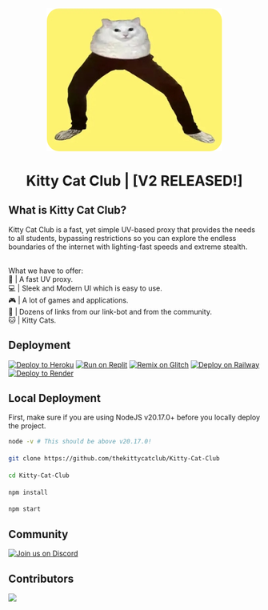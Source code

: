 <div align="center">
  <img src="./static/img/logowithbg_rounded.png" width="350">
  <h1>Kitty Cat Club | [V2 RELEASED!]</h1>
</div>

## What is Kitty Cat Club?
Kitty Cat Club is a fast, yet simple UV-based proxy that provides the needs to all students, bypassing restrictions so you can explore the endless boundaries of the internet with lighting-fast speeds and extreme stealth.<br/><br/>

What we have to offer:<br/>
🚀 | A fast UV proxy.<br/>
💻 | Sleek and Modern UI which is easy to use.<br/>
🎮 | A lot of games and applications.<br/>
🔗 | Dozens of links from our link-bot and from the community.<br/>
🐱 | Kitty Cats.<br/>

## Deployment
<a target="_blank" href="https://heroku.com/deploy/?template=https://github.com/thekittycatclub/Kitty-Cat-Club"><img alt="Deploy to Heroku" src="https://binbashbanana.github.io/deploy-buttons/buttons/official/heroku.svg"></a>
<a target="_blank" href="https://replit.com/github/thekittycatclub/Kitty-Cat-Club"><img alt="Run on Replit" src="https://binbashbanana.github.io/deploy-buttons/buttons/official/replit.svg"></a>
<a target="_blank" href="https://glitch.com/edit/#!/import/github/thekittycatclub/Kitty-Cat-Club"><img alt="Remix on Glitch" src="https://binbashbanana.github.io/deploy-buttons/buttons/official/glitch.svg"></a>
<a target="_blank" href="https://railway.app/new/template?template=https://github.com/thekittycatclub/Kitty-Cat-Club"><img alt="Deploy on Railway" src="https://binbashbanana.github.io/deploy-buttons/buttons/official/railway.svg"></a>
<a target="_blank" href="https://render.com/deploy?repo=https://github.com/thekittycatclub/Kitty-Cat-Club"><img alt="Deploy to Render" src="https://binbashbanana.github.io/deploy-buttons/buttons/official/render.svg"></a>

## Local Deployment
First, make sure if you are using NodeJS v20.17.0+ before you locally deploy the project.
```bash
node -v # This should be above v20.17.0!

git clone https://github.com/thekittycatclub/Kitty-Cat-Club

cd Kitty-Cat-Club

npm install

npm start
```


## Community
[![Join us on Discord](https://invidget.switchblade.xyz/zw7GaBCsHt?theme=dark)](https://discord.gg/zw7GaBCsHt)

## Contributors
<a href="https://github.com/thekittycatclub/Kitty-Cat-Club/graphs/contributors">
  <img src="https://contrib.rocks/image?repo=thekittycatclub/Kitty-Cat-Club" />
</a>




